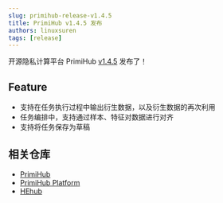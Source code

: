 ```yaml
---
slug: primihub-release-v1.4.5
title: PrimiHub v1.4.5 发布
authors: linuxsuren
tags: [release]
---
```


开源隐私计算平台 PrimiHub [v1.4.5](https://github.com/primihub/primihub/releases/tag/1.4.5) 发布了！

<!--truncate-->

## Feature

- 支持在任务执行过程中输出衍生数据，以及衍生数据的再次利用
- 任务编排中，支持通过样本、特征对数据进行对齐
- 支持将任务保存为草稿

## 相关仓库

* [PrimiHub](https://github.com/primihub/primihub)
* [PrimiHub Platform](https://github.com/primihub/primihub-platform)
* [HEhub](https://github.com/primihub/hehub/)
